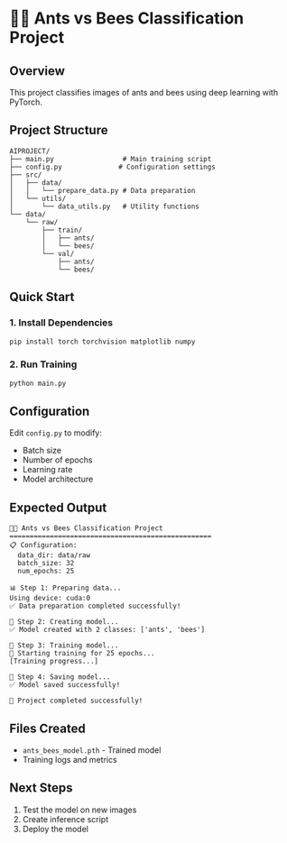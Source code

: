 # 🐜🐝 Ants vs Bees Classification Project

## Overview
This project classifies images of ants and bees using deep learning with PyTorch.

## Project Structure
```
AIPROJECT/
├── main.py                 # Main training script
├── config.py              # Configuration settings
├── src/
│   ├── data/
│   │   └── prepare_data.py # Data preparation
│   └── utils/
│       └── data_utils.py   # Utility functions
└── data/
    └── raw/
        ├── train/
        │   ├── ants/
        │   └── bees/
        └── val/
            ├── ants/
            └── bees/
```

## Quick Start

### 1. Install Dependencies
```bash
pip install torch torchvision matplotlib numpy
```

### 2. Run Training
```bash
python main.py
```

## Configuration
Edit `config.py` to modify:
- Batch size
- Number of epochs
- Learning rate
- Model architecture

## Expected Output
```
🐜🐝 Ants vs Bees Classification Project
==================================================
📋 Configuration:
  data_dir: data/raw
  batch_size: 32
  num_epochs: 25

📊 Step 1: Preparing data...
Using device: cuda:0
✅ Data preparation completed successfully!

🤖 Step 2: Creating model...
✅ Model created with 2 classes: ['ants', 'bees']

🎯 Step 3: Training model...
🚀 Starting training for 25 epochs...
[Training progress...]

💾 Step 4: Saving model...
✅ Model saved successfully!

🎉 Project completed successfully!
```

## Files Created
- `ants_bees_model.pth` - Trained model
- Training logs and metrics

## Next Steps
1. Test the model on new images
2. Create inference script
3. Deploy the model